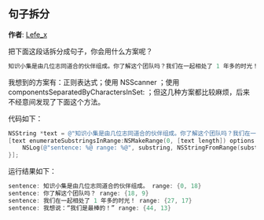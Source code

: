 句子拆分
--------

**作者**: [Lefe_x](https://weibo.com/u/5953150140)

把下面这段话拆分成句子，你会用什么方案呢？

```objective-c
知识小集是由几位志同道合的伙伴组成。你了解这个团队吗？我们在一起相处了 1 年多的时光！我想说：“我们是最棒的！”
```

我想到的方案有：正则表达式；使用 NSScanner ；使用 componentsSeparatedByCharactersInSet: ；但这几种方案都比较麻烦，后来不经意间发现了下面这个方法。 

代码如下：

```objective-c
NSString *text = @"知识小集是由几位志同道合的伙伴组成。你了解这个团队吗？我们在一起相处了 1 年多的时光！我想说：“我们是最棒的！”";
[text enumerateSubstringsInRange:NSMakeRange(0, [text length]) options:NSStringEnumerationBySentences usingBlock:^(NSString * _Nullable substring, NSRange substringRange, NSRange enclosingRange, BOOL * _Nonnull stop) {
    NSLog(@"sentence: %@ range: %@", substring, NSStringFromRange(substringRange));
}];
```

运行结果如下：

```objective-c
sentence: 知识小集是由几位志同道合的伙伴组成。 range: {0, 18}
sentence: 你了解这个团队吗？ range: {18, 9}
sentence: 我们在一起相处了 1 年多的时光！ range: {27, 17}
sentence: 我想说：“我们是最棒的！” range: {44, 13}
```



